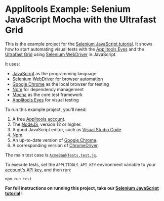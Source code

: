 # Applitools Example: Selenium JavaScript Mocha with the Ultrafast Grid

This is the example project for the [Selenium JavaScript tutorial](https://applitools.com/tutorials/selenium-javascript.html).
It shows how to start automating visual tests
with the [Applitools Eyes](https://applitools.com/platform/eyes/) and the [Ultrafast Grid](https://applitools.com/platform/ultrafast-grid/) using [Selenium WebDriver](https://www.selenium.dev/) in JavaScript.

It uses:

* [JavaScript](https://developer.mozilla.org/en-US/docs/Web/JavaScript) as the programming language
* [Selenium WebDriver](https://www.selenium.dev/) for browser automation
* [Google Chrome](https://www.google.com/chrome/downloads/) as the local browser for testing
* [Npm](https://www.npmjs.com/) for dependency management
* [Mocha](https://mochajs.org/) as the core test framework
* [Applitools Eyes](https://applitools.com/platform/eyes/) for visual testing

To run this example project, you'll need:

1. A free [Applitools account](https://auth.applitools.com/users/register).
2. The [NodeJS](https://nodejs.org/en/), version 12 or higher.
3. A good JavaScript editor, such as [Visual Studio Code](https://code.visualstudio.com/).
4. [Npm](https://www.npmjs.com/).
5. An up-to-date version of [Google Chrome](https://www.google.com/chrome/downloads/).
6. A corresponding version of [ChromeDriver](https://chromedriver.chromium.org/downloads).

The main test case is [`AcmeBankTests.test.js`](https://github.com/IdosApplitools/tutorial-selenium-javascript-ultrafastgrid/blob/redevelop/test/example/AcmeBankTests.test.js).

To execute tests, set the `APPLITOOLS_API_KEY` environment variable
to your [account's API key](https://applitools.com/tutorials/getting-started/setting-up-your-environment.html),
and then run:

```
npm run test
```

**For full instructions on running this project, take our
[Selenium JavaScript tutorial](https://applitools.com/tutorials/selenium-javascript.html)!**